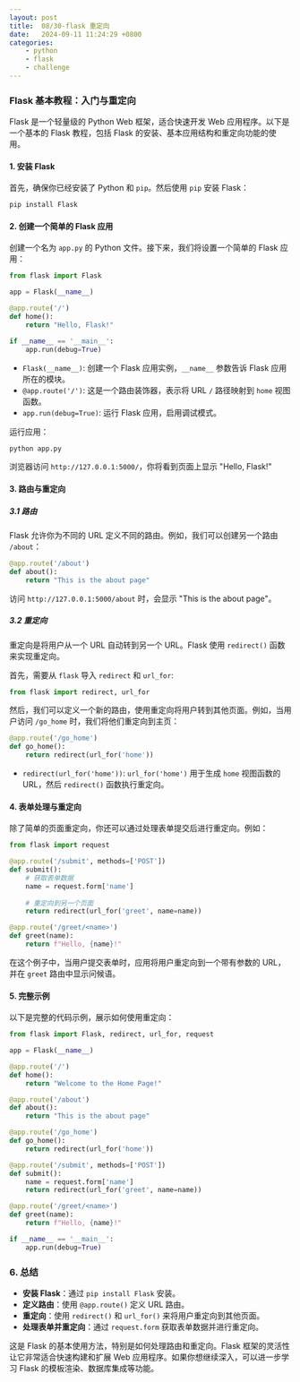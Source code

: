 ```yaml
---
layout: post
title:  08/30-flask 重定向
date:   2024-09-11 11:24:29 +0800
categories: 
    - python 
    - flask
    - challenge
---
```


### Flask 基本教程：入门与重定向

Flask 是一个轻量级的 Python Web 框架，适合快速开发 Web 应用程序。以下是一个基本的 Flask 教程，包括 Flask 的安装、基本应用结构和重定向功能的使用。

#### 1. 安装 Flask

首先，确保你已经安装了 Python 和 `pip`。然后使用 `pip` 安装 Flask：

```bash
pip install Flask
```

#### 2. 创建一个简单的 Flask 应用

创建一个名为 `app.py` 的 Python 文件。接下来，我们将设置一个简单的 Flask 应用：

```python
from flask import Flask

app = Flask(__name__)

@app.route('/')
def home():
    return "Hello, Flask!"

if __name__ == '__main__':
    app.run(debug=True)
```

- `Flask(__name__)`: 创建一个 Flask 应用实例，`__name__` 参数告诉 Flask 应用所在的模块。
- `@app.route('/')`: 这是一个路由装饰器，表示将 URL `/` 路径映射到 `home` 视图函数。
- `app.run(debug=True)`: 运行 Flask 应用，启用调试模式。

运行应用：

```bash
python app.py
```

浏览器访问 `http://127.0.0.1:5000/`，你将看到页面上显示 "Hello, Flask!"

#### 3. 路由与重定向

##### 3.1 路由

Flask 允许你为不同的 URL 定义不同的路由。例如，我们可以创建另一个路由 `/about`：

```python
@app.route('/about')
def about():
    return "This is the about page"
```

访问 `http://127.0.0.1:5000/about` 时，会显示 "This is the about page"。

##### 3.2 重定向

重定向是将用户从一个 URL 自动转到另一个 URL。Flask 使用 `redirect()` 函数来实现重定向。

首先，需要从 `flask` 导入 `redirect` 和 `url_for`:

```python
from flask import redirect, url_for
```

然后，我们可以定义一个新的路由，使用重定向将用户转到其他页面。例如，当用户访问 `/go_home` 时，我们将他们重定向到主页：

```python
@app.route('/go_home')
def go_home():
    return redirect(url_for('home'))
```

- `redirect(url_for('home'))`: `url_for('home')` 用于生成 `home` 视图函数的 URL，然后 `redirect()` 函数执行重定向。

#### 4. 表单处理与重定向

除了简单的页面重定向，你还可以通过处理表单提交后进行重定向。例如：

```python
from flask import request

@app.route('/submit', methods=['POST'])
def submit():
    # 获取表单数据
    name = request.form['name']
    
    # 重定向到另一个页面
    return redirect(url_for('greet', name=name))

@app.route('/greet/<name>')
def greet(name):
    return f"Hello, {name}!"
```

在这个例子中，当用户提交表单时，应用将用户重定向到一个带有参数的 URL，并在 `greet` 路由中显示问候语。

#### 5. 完整示例

以下是完整的代码示例，展示如何使用重定向：

```python
from flask import Flask, redirect, url_for, request

app = Flask(__name__)

@app.route('/')
def home():
    return "Welcome to the Home Page!"

@app.route('/about')
def about():
    return "This is the about page"

@app.route('/go_home')
def go_home():
    return redirect(url_for('home'))

@app.route('/submit', methods=['POST'])
def submit():
    name = request.form['name']
    return redirect(url_for('greet', name=name))

@app.route('/greet/<name>')
def greet(name):
    return f"Hello, {name}!"

if __name__ == '__main__':
    app.run(debug=True)
```

### 6. 总结

- **安装 Flask**：通过 `pip install Flask` 安装。
- **定义路由**：使用 `@app.route()` 定义 URL 路由。
- **重定向**：使用 `redirect()` 和 `url_for()` 来将用户重定向到其他页面。
- **处理表单并重定向**：通过 `request.form` 获取表单数据并进行重定向。

这是 Flask 的基本使用方法，特别是如何处理路由和重定向。Flask 框架的灵活性让它非常适合快速构建和扩展 Web 应用程序。如果你想继续深入，可以进一步学习 Flask 的模板渲染、数据库集成等功能。